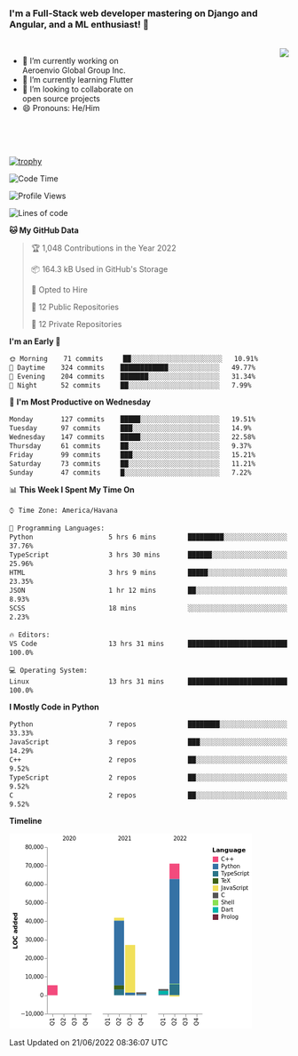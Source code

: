### I'm a Full-Stack web developer mastering on Django and Angular, and a ML enthusiast!  👋

<br/>

<img align="right" height="250"  src="https://media1.giphy.com/media/qgQUggAC3Pfv687qPC/giphy.gif?cid=ecf05e470ttfxgsj072btembitu1zn4ti3t3cdyg4jo5b3by&rid=giphy.gif&ct=g" />

 <div style="width:50%">
    <ul>
      <li>🔭 I’m currently working on Aeroenvio Global Group Inc.</li>
      <li>🌱 I’m currently learning Flutter</li>
      <li>👯 I’m looking to collaborate on open source projects</li>
      <li>😄 Pronouns: He/Him</li>
<!--       <li>⚡ Fun fact: I started my first professional project for a company as web dev without knowing any JS </li> -->
    </ul>
  </div>
  
<br/><br/><br/>

[![trophy](https://github-profile-trophy.vercel.app/?username=dfg-98&row=3&column=3&theme=monokai)](https://github.com/ryo-ma/github-profile-trophy)


<!--START_SECTION:waka-->
![Code Time](http://img.shields.io/badge/Code%20Time-276%20hrs%2020%20mins-blue)

![Profile Views](http://img.shields.io/badge/Profile%20Views-23-blue)

![Lines of code](https://img.shields.io/badge/From%20Hello%20World%20I%27ve%20Written-150%20Thousand%20lines%20of%20code-blue)

**🐱 My GitHub Data** 

> 🏆 1,048 Contributions in the Year 2022
 > 
> 📦 164.3 kB Used in GitHub's Storage 
 > 
> 💼 Opted to Hire
 > 
> 📜 12 Public Repositories 
 > 
> 🔑 12 Private Repositories  
 > 
**I'm an Early 🐤** 

```text
🌞 Morning    71 commits     ██░░░░░░░░░░░░░░░░░░░░░░░   10.91% 
🌆 Daytime    324 commits    ████████████░░░░░░░░░░░░░   49.77% 
🌃 Evening    204 commits    ███████░░░░░░░░░░░░░░░░░░   31.34% 
🌙 Night      52 commits     ██░░░░░░░░░░░░░░░░░░░░░░░   7.99%

```
📅 **I'm Most Productive on Wednesday** 

```text
Monday       127 commits    █████░░░░░░░░░░░░░░░░░░░░   19.51% 
Tuesday      97 commits     ███░░░░░░░░░░░░░░░░░░░░░░   14.9% 
Wednesday    147 commits    █████░░░░░░░░░░░░░░░░░░░░   22.58% 
Thursday     61 commits     ██░░░░░░░░░░░░░░░░░░░░░░░   9.37% 
Friday       99 commits     ███░░░░░░░░░░░░░░░░░░░░░░   15.21% 
Saturday     73 commits     ██░░░░░░░░░░░░░░░░░░░░░░░   11.21% 
Sunday       47 commits     █░░░░░░░░░░░░░░░░░░░░░░░░   7.22%

```


📊 **This Week I Spent My Time On** 

```text
⌚︎ Time Zone: America/Havana

💬 Programming Languages: 
Python                   5 hrs 6 mins        █████████░░░░░░░░░░░░░░░░   37.76% 
TypeScript               3 hrs 30 mins       ██████░░░░░░░░░░░░░░░░░░░   25.96% 
HTML                     3 hrs 9 mins        █████░░░░░░░░░░░░░░░░░░░░   23.35% 
JSON                     1 hr 12 mins        ██░░░░░░░░░░░░░░░░░░░░░░░   8.93% 
SCSS                     18 mins             ░░░░░░░░░░░░░░░░░░░░░░░░░   2.23%

🔥 Editors: 
VS Code                  13 hrs 31 mins      █████████████████████████   100.0%

💻 Operating System: 
Linux                    13 hrs 31 mins      █████████████████████████   100.0%

```

**I Mostly Code in Python** 

```text
Python                   7 repos             ████████░░░░░░░░░░░░░░░░░   33.33% 
JavaScript               3 repos             ███░░░░░░░░░░░░░░░░░░░░░░   14.29% 
C++                      2 repos             ██░░░░░░░░░░░░░░░░░░░░░░░   9.52% 
TypeScript               2 repos             ██░░░░░░░░░░░░░░░░░░░░░░░   9.52% 
C                        2 repos             ██░░░░░░░░░░░░░░░░░░░░░░░   9.52%

```


**Timeline**

![Chart not found](https://raw.githubusercontent.com/dfg-98/dfg-98/main/charts/bar_graph.png) 


 Last Updated on 21/06/2022 08:36:07 UTC
<!--END_SECTION:waka-->
